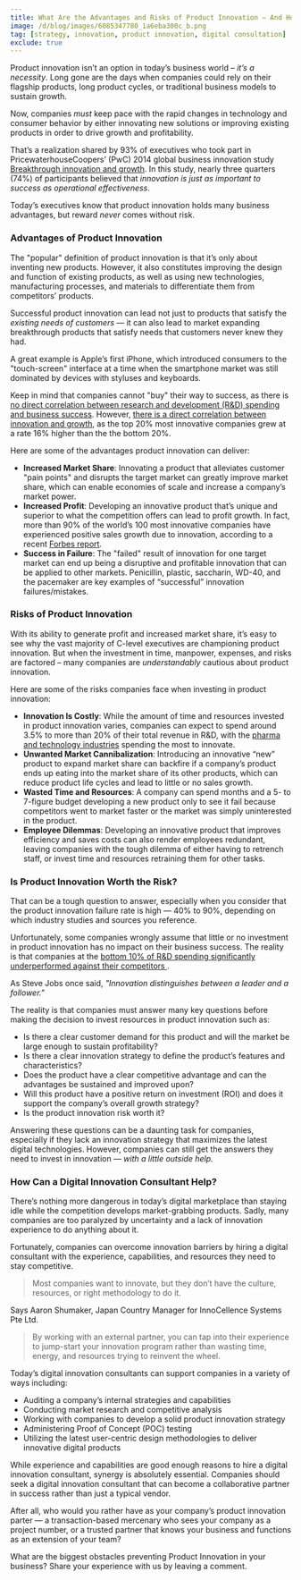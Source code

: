 ```yaml
---
title: What Are the Advantages and Risks of Product Innovation — And How Can a Digital Innovation Consultant Help?
image: /d/blog/images/6085347780_1a6eba300c_b.png
tag: [strategy, innovation, product innovation, digital consultation]
exclude: true
---
```


Product innovation isn’t an option in today’s business world – *it’s a necessity*. Long gone are the days when companies could rely on their flagship products, long product cycles, or traditional business models to sustain growth.

Now, companies *must* keep pace with the rapid changes in technology and consumer behavior by either innovating new solutions or improving existing products in order to drive growth and profitability.

That’s a realization shared by 93% of executives who took part in PricewaterhouseCoopers’ (PwC) 2014 global business innovation study [Breakthrough innovation and growth](http://www.pwc.com/gx/en/innovationsurvey/). In this study, nearly three quarters (74%) of participants believed that *innovation is just as important to success as operational effectiveness*.

Today’s executives know that product innovation holds many business advantages, but reward *never* comes without risk.

### Advantages of Product Innovation

The "popular" definition of product innovation is that it’s only about inventing new products. However, it also constitutes improving the design and function of existing products, as well as using new technologies, manufacturing processes, and materials to differentiate them from competitors’ products.

Successful product innovation can lead not just to products that satisfy the *existing needs of customers* — it can also lead to market expanding breakthrough products that satisfy needs that customers never knew they had.

A great example is Apple’s first iPhone, which introduced consumers to the "touch-screen" interface at a time when the smartphone market was still dominated by devices with styluses and keyboards.

Keep in mind that companies cannot "buy" their way to success, as there is [no direct correlation between research and development (R&D) spending and business success](http://www.ft.com/cms/s/0/cdfe1b2c-5abf-11e4-b449-00144feab7de.html%23axzz3kMenafQn). However, [there is a direct correlation between innovation and growth](http://www.pwc.ch/user_content/editor/files/publ_adv/pwc_breakthrough_innovation_and_growth_e.pdf), as the top 20% most innovative companies grew at a rate 16% higher than the the bottom 20%.

Here are some of the advantages product innovation can deliver:

- **Increased Market Share**: Innovating a product that alleviates customer "pain points" and disrupts the target market can greatly improve market share, which can enable economies of scale and increase a company’s market power.
- **Increased Profit**: Developing an innovative product that’s unique and superior to what the competition offers can lead to profit growth. In fact, more than 90% of the world’s 100 most innovative companies have experienced positive sales growth due to innovation, according to a recent [Forbes report](http://www.forbes.com/innovative-companies/list/%23tab:rank_header:salesGrowth).
- **Success in Failure**: The "failed" result of innovation for one target market can end up being a disruptive and profitable innovation that can be applied to other markets. Penicillin, plastic, saccharin, WD-40, and the pacemaker are key examples of “successful” innovation failures/mistakes.


### Risks of Product Innovation

With its ability to generate profit and increased market share, it’s easy to see why the vast majority of C-level executives are championing product innovation. But when the investment in time, manpower, expenses, and risks are factored – many companies are *understandably* cautious about product innovation.

Here are some of the risks companies face when investing in product innovation:

- **Innovation Is Costly**: While the amount of time and resources invested in product innovation varies, companies can expect to spend around 3.5% to more than 20% of their total revenue in R&D, with the [pharma and technology industries](http://fortune.com/2014/11/17/top-10-research-development/) spending the most to innovate.
- **Unwanted Market Cannibalization**: Introducing an innovative “new” product to expand market share can backfire if a company’s product ends up eating into the market share of its other products, which can reduce product life cycles and lead to little or no sales growth.
- **Wasted Time and Resources**: A company can spend months and a 5- to 7-figure budget developing a new product only to see it fail because competitors went to market faster or the market was simply uninterested in the product.
- **Employee Dilemmas**: Developing an innovative product that improves efficiency and saves costs can also render employees redundant, leaving companies with the tough dilemma of either having to retrench staff, or invest time and resources retraining them for other tasks.


### Is Product Innovation Worth the Risk?

That can be a tough question to answer, especially when you consider that the product innovation failure rate is high — 40% to 90%, depending on which industry studies and sources you reference.

Unfortunately, some companies wrongly assume that little or no investment in product innovation has no impact on their business success. The reality is that companies at the [bottom 10% of R&D spending significantly underperformed against their competitors  ](http://www.ft.com/intl/cms/s/0/5e0361e8-9012-11e2-9239-00144feabdc0.html%23axzz3kMenafQn).

As Steve Jobs once said, *"Innovation distinguishes between a leader and a follower."*

The reality is that companies must answer many key questions before making the decision to invest resources in product innovation such as:

- Is there a clear customer demand for this product and will the market be large enough to sustain profitability?
- Is there a clear innovation strategy to define the product’s features and characteristics?
- Does the product have a clear competitive advantage and can the advantages be sustained and improved upon?
- Will this product have a positive return on investment (ROI) and does it support the company’s overall growth strategy?
- Is the product innovation risk worth it?

Answering these questions can be a daunting task for companies, especially if they lack an innovation strategy that maximizes the latest digital technologies. However, companies can still get the answers they need to invest in innovation — *with a little outside help.*

### How Can a Digital Innovation Consultant Help?

There’s nothing more dangerous in today’s digital marketplace than staying idle while the competition develops market-grabbing products. Sadly, many companies are too paralyzed by uncertainty and a lack of innovation experience to do anything about it.

Fortunately, companies can overcome innovation barriers by hiring a digital consultant with the experience, capabilities, and resources they need to stay competitive.

> Most companies want to innovate, but they don’t have the culture, resources, or right methodology to do it.

Says Aaron Shumaker, Japan Country Manager for InnoCellence Systems Pte Ltd.

> By working with an external partner, you can tap into their experience to jump-start your innovation program rather than wasting time, energy, and resources trying to reinvent the wheel.

Today’s digital innovation consultants can support companies in a variety of ways including:

- Auditing a company’s internal strategies and capabilities
- Conducting market research and competitive analysis
- Working with companies to develop a solid product innovation strategy
- Administering Proof of Concept (POC) testing
- Utilizing the latest user-centric design methodologies to deliver innovative digital products

While experience and capabilities are good enough reasons to hire a digital innovation consultant, synergy is absolutely essential. Companies should seek a digital innovation consultant that can become a collaborative partner in success rather than just a typical vendor.

After all, who would you rather have as your company’s product innovation parter — a transaction-based mercenary who sees your company as a project number, or a trusted partner that knows your business and functions as an extension of your team?

What are the biggest obstacles preventing Product Innovation in your business? Share your experience with us by leaving a comment.
